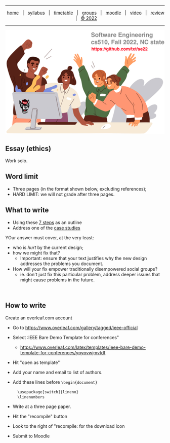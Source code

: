   <a name=top><br><hr>
  <p align=center>
  &nbsp;<a href="/README.md#top">home</a> &nbsp; | &nbsp;
  <a href="/docs/syllabus.md#top">syllabus</a> &nbsp; | &nbsp;
  <a href="/docs/syllabus.md#timetable">timetable</a> &nbsp; | &nbsp;
  <a href="https://docs.google.com/spreadsheets/d/1KKskduN7m1R3WYhQTLyWJgxkAvrp2UV-LEu5JWN26xo/edit#gid=0">groups</a> &nbsp; | &nbsp;
  <a href="https://moodle-courses2223.wolfware.ncsu.edu/course/view.php?id=1771">moodle</a> &nbsp; | &nbsp;
  <a href="https://ncsu.hosted.panopto.com/Panopto/Pages/Sessions/List.aspx#folderID=%22389b8ebf-2f29-4c15-8231-aee9000e3f05%22">video</a> &nbsp; | &nbsp;
  <a href="/docs/review.md">review</a> &nbsp; | &nbsp;
  <a href="/LICENSE.md#top">&copy; 2022</a></p>
  <hr>
  <p align=center><a href="/README.md#top"><img  width=700 src="/etc/img/banner.png"></a></p>
  






## Essay (ethics)


Work solo.


## Word limit
- Three pages (in the format shown below, excluding references);
- HARD LIMIT: we will not grade after three pages.


## What to write
- Using these <a href="/etc/img/12steps.png">7 steps</a> as an outline
- Address one of the [case studies](https://onlineethics.org/resources?combine=software&field_keywords_target_id=&field_resource_type_target_id=13236)


YOur answer must cover, at the very least:
- who is _hurt_ by the current design;
- how we might fix that?
  - Important: ensure that your  text justifies why  the new design addresses the  problems you document.
- How will your fix empower traditionally disempowered social groups?
  - ie. don't just fix this particular problem, address   deeper issues that might cause problems in the future.


<br clear=all>


## How to write


Create an overleaf.com account


- Go to https://www.overleaf.com/gallery/tagged/ieee-official
- Select :IEEE Bare Demo Template for conferences"
  -  https://www.overleaf.com/latex/templates/ieee-bare-demo-template-for-conferences/ypypvwjmvtdf
- Hit "open as template"
- Add your name and email to list of authors.
-  Add these lines before `\begin{document}`


         \usepackage[switch]{lineno}
         \linenumbers


- Write at a three page paper.
- Hit the "recompile" button
- Look to the right of "recompile: for the download icon
- Submit to Moodle


